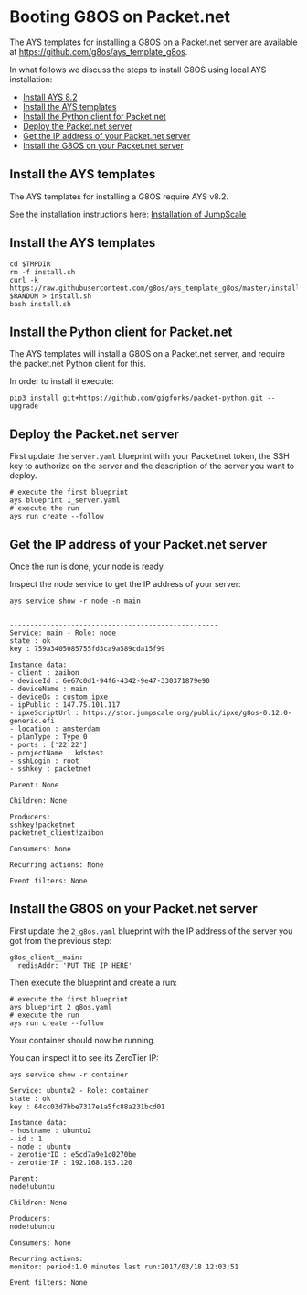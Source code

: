 # Booting G8OS on Packet.net

The AYS templates for installing a G8OS on a Packet.net server are available at https://github.com/g8os/ays_template_g8os.

In what follows we discuss the steps to install G8OS using local AYS installation:

- [Install AYS 8.2](#install-ays)
- [Install the AYS templates](#install-templates)
- [Install the Python client for Packet.net](#packet-client)
- [Deploy the Packet.net server](#deploy-server)
- [Get the IP address of your Packet.net server](#get-ip)
- [Install the G8OS on your Packet.net server](#install-g8os)


<a id="install-ays"></a>
## Install the AYS templates

The AYS templates for installing a G8OS require AYS v8.2.

See the installation instructions here: [Installation of JumpScale](https://gig.gitbooks.io/jumpscale-core8/content/Installation/Installation.html)


<a id="install-templates"></a>
## Install the AYS templates

```
cd $TMPDIR
rm -f install.sh
curl -k https://raw.githubusercontent.com/g8os/ays_template_g8os/master/install.sh?$RANDOM > install.sh
bash install.sh
```

<a id="packet-client"></a>
## Install the Python client for Packet.net

The AYS templates will install a G8OS on a Packet.net server, and require the packet.net Python client for this.

In order to install it execute:

```
pip3 install git+https://github.com/gigforks/packet-python.git --upgrade
```

<a id="deploy-server"></a>
## Deploy the Packet.net server

First update the `server.yaml` blueprint with your Packet.net token, the SSH key to authorize on the server and the description of the server you want to deploy.

```
# execute the first blueprint
ays blueprint 1_server.yaml
# execute the run
ays run create --follow
```

<a id="get-ip"></a>
## Get the IP address of your Packet.net server

Once the run is done, your node is ready.

Inspect the node service to get the IP address of your server:

```
ays service show -r node -n main


---------------------------------------------------
Service: main - Role: node
state : ok
key : 759a3405085755fd3ca9a589cda15f99

Instance data:
- client : zaibon
- deviceId : 6e67c0d1-94f6-4342-9e47-330371879e90
- deviceName : main
- deviceOs : custom_ipxe
- ipPublic : 147.75.101.117
- ipxeScriptUrl : https://stor.jumpscale.org/public/ipxe/g8os-0.12.0-generic.efi
- location : amsterdam
- planType : Type 0
- ports : ['22:22']
- projectName : kdstest
- sshLogin : root
- sshkey : packetnet

Parent: None

Children: None

Producers:
sshkey!packetnet
packetnet_client!zaibon

Consumers: None

Recurring actions: None

Event filters: None
```


<a id="install-g8os"></a>
## Install the G8OS on your Packet.net server

First update the `2_g8os.yaml` blueprint with the IP address of the server you got from the previous step:

```
g8os_client__main:
  redisAddr: 'PUT THE IP HERE'
```

Then execute the blueprint and create a run:

```
# execute the first blueprint
ays blueprint 2_g8os.yaml
# execute the run
ays run create --follow
```

Your container should now be running.

You can inspect it to see its ZeroTier IP:

```
ays service show -r container

Service: ubuntu2 - Role: container
state : ok
key : 64cc03d7bbe7317e1a5fc88a231bcd01

Instance data:
- hostname : ubuntu2
- id : 1
- node : ubuntu
- zerotierID : e5cd7a9e1c0270be
- zerotierIP : 192.168.193.120

Parent:
node!ubuntu

Children: None

Producers:
node!ubuntu

Consumers: None

Recurring actions:
monitor: period:1.0 minutes last run:2017/03/18 12:03:51

Event filters: None
```
